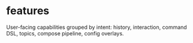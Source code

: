 # features
User-facing capabilities grouped by intent: history, interaction, command DSL, topics, compose pipeline, config overlays.
